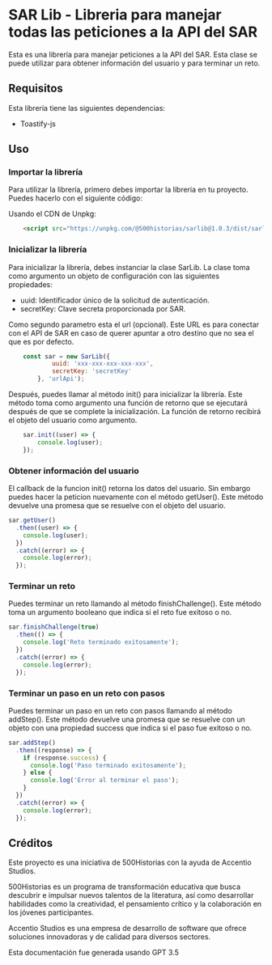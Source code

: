 # SAR Lib - Libreria para manejar todas las peticiones a la API del SAR
Esta es una librería para manejar peticiones a la API del SAR. Esta clase se puede utilizar para obtener información del usuario y para terminar un reto.

## Requisitos
Esta librería tiene las siguientes dependencias:
 - Toastify-js

## Uso
### Importar la librería
Para utilizar la librería, primero debes importar la libreria en tu proyecto. Puedes hacerlo con el siguiente código:

Usando el CDN de Unpkg:
``` html
    <script src="https://unpkg.com/@500historias/sarlib@1.0.3/dist/sarlib.min.js"></script>
```
### Inicializar la librería
Para inicializar la librería, debes instanciar la clase SarLib. La clase toma como argumento un objeto de configuración con las siguientes propiedades:

 - uuid: Identificador único de la solicitud de autenticación.
 - secretKey: Clave secreta proporcionada por SAR.

Como segundo parametro esta el url (opcional). Este URL es para conectar con el API de SAR en caso de querer apuntar a otro destino que no sea el que es por defecto.

```js
    const sar = new SarLib({
            uuid: 'xxx-xxx-xxx-xxx-xxx', 
            secretKey: 'secretKey'
        }, 'urlApi');
```

Después, puedes llamar al método init() para inicializar la librería. Este método toma como argumento una función de retorno que se ejecutará después de que se complete la inicialización. La función de retorno recibirá el objeto del usuario como argumento.

```js
    sar.init((user) => {
        console.log(user);
    });
```
### Obtener información del usuario
El callback de la funcion init() retorna los datos del usuario. Sin embargo puedes hacer la peticion nuevamente con el método getUser(). Este método devuelve una promesa que se resuelve con el objeto del usuario.

```js
sar.getUser()
  .then((user) => {
    console.log(user);
  })
  .catch((error) => {
    console.log(error);
  });
```

### Terminar un reto

Puedes terminar un reto llamando al método finishChallenge(). Este método toma un argumento booleano que indica si el reto fue exitoso o no.

```js
sar.finishChallenge(true)
  .then(() => {
    console.log('Reto terminado exitosamente');
  })
  .catch((error) => {
    console.log(error);
  });
```

### Terminar un paso en un reto con pasos
Puedes terminar un paso en un reto con pasos llamando al método addStep(). Este método devuelve una promesa que se resuelve con un objeto con una propiedad success que indica si el paso fue exitoso o no.

```js
sar.addStep()
  .then((response) => {
    if (response.success) {
      console.log('Paso terminado exitosamente');
    } else {
      console.log('Error al terminar el paso');
    }
  })
  .catch((error) => {
    console.log(error);
  });
```

## Créditos

Este proyecto es una iniciativa de 500Historias con la ayuda de Accentio Studios.

500Historias es un programa de transformación educativa que busca descubrir e impulsar nuevos talentos de la literatura, así como desarrollar habilidades como la creatividad, el pensamiento crítico y la colaboración en los jóvenes participantes.

Accentio Studios es una empresa de desarrollo de software que ofrece soluciones innovadoras y de calidad para diversos sectores.

Esta documentación fue generada usando GPT 3.5

